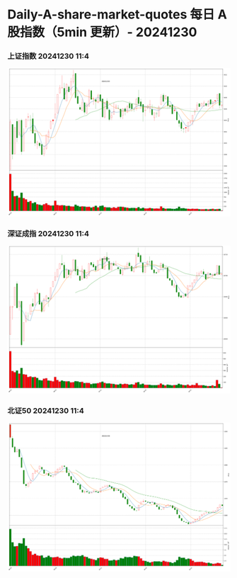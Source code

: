 
# Daily-A-share-market-quotes 每日 A 股指数（5min 更新）- 20241230

### 上证指数 20241230 11:4
![](./fig/2024/12/20241230-sh000001.png)

### 深证成指 20241230 11:4
![](./fig/2024/12/20241230-sz399001.png)

### 北证50 20241230 11:4
![](./fig/2024/12/20241230-bj899050.png)
